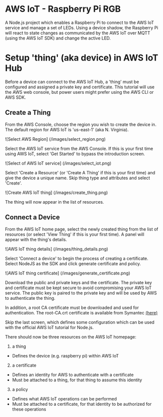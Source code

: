 # AWS IoT - Raspberry Pi RGB
A Node.js project which enables a Raspberry Pi to connect to the AWS IoT service and manage a set of LEDs. Using a device shadow, the Raspberry Pi will react to state changes as communicated by the AWS IoT over MQTT (using the AWS IoT SDK) and change the active LED.

# Setup 'thing' (aka device) in AWS IoT Hub
Before a device can connect to the AWS IoT Hub, a 'thing' must be configured and assigned a private key and certificate. This tutorial will use the AWS web console, but power users might prefer using the AWS CLI or AWS SDK.

## Create a Thing
From the AWS Console, choose the region you wish to create the device in. The default region for AWS IoT is 'us-east-1' (aka N. Virginia).

![Select AWS Region]
(/images/select_region.png)

Select the AWS IoT service from the AWS Console. If this is your first time using AWS IoT, select 'Get Started' to bypass the introduction screen.

![Select of AWS IoT service]
(/images/select_iot.png)

Select 'Create a Resource' (or 'Create A Thing' if this is your first time) and give the device a unique name. Skip thing type and attributes and select 'Create'.

![Create AWS IoT thing]
(/images/create_thing.png)

The thing will now appear in the list of resources.

## Connect a Device
From the AWS IoT home page, select the newly created thing from the list of resources (or select 'View Thing' if this is your first time). A panel will appear with the thing's details.

![AWS IoT thing details]
(/images/thing_details.png)

Select 'Connect a device' to begin the process of creating a certificate. Select NodeJS as the SDK and click generate certificate and policy.

![AWS IoT thing certificate]
(/images/generate_certificate.png)

Download the public and private keys and the certificate. The private key and certificate must be kept secure to avoid compromising your AWS IoT service. The public key is paired to the private key and will be used by AWS to authenticate the thing.

In addition, a root CA certificate must be downloaded and used for authentication. The root-CA.crt certificate is available from Symantec [(here)](https://www.symantec.com/content/en/us/enterprise/verisign/roots/VeriSign-Class%203-Public-Primary-Certification-Authority-G5.pem)

Skip the last screen, which defines some configuration which can be used with the official AWS IoT tutorial for Node.js.

There should now be three resources on the AWS IoT homepage:

1. a thing
* Defines the device (e.g. raspberry pi) within AWS IoT
2. a certificate
* Defines an identity for AWS to authenticate with a certificate
* Must be attached to a thing, for that thing to assume this identity
3. a policy
* Defines what AWS IoT operations can be performed
* Must be attached to a certificate, for that identity to be authorized for these operations
